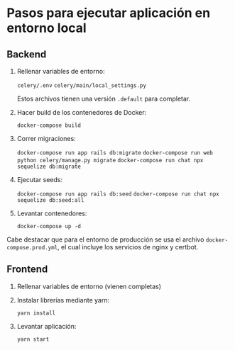 # Pasos para ejecutar aplicación en entorno local

## Backend

1. Rellenar variables de entorno:

    `celery/.env`
    `celery/main/local_settings.py`

    Estos archivos tienen una versión `.default` para completar.

2. Hacer build de los contenedores de Docker:
   
   `docker-compose build`

3. Correr migraciones:

    `docker-compose run app rails db:migrate`
    `docker-compose run web python celery/manage.py migrate`
    `docker-compose run chat npx sequelize db:migrate`

4. Ejecutar seeds:

    `docker-compose run app rails db:seed`
    `docker-compose run chat npx sequelize db:seed:all`


5. Levantar contenedores:

    `docker-compose up -d`

Cabe destacar que para el entorno de producción se usa el archivo `docker-compose.prod.yml`, el cual incluye los servicios de nginx y certbot.

## Frontend

1. Rellenar variables de entorno (vienen completas)

1. Instalar librerías mediante yarn:

    `yarn install`

1. Levantar aplicación:

    `yarn start`